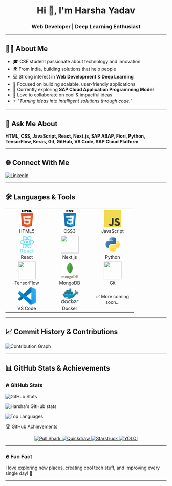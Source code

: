 <h1 align="center">Hi 👋, I'm Harsha Yadav</h1>
<h3 align="center">Web Developer | Deep Learning Enthusiast 

---

## 👩‍💻 About Me
- 🎓 CSE student passionate about technology and innovation  
- 🌍 From India, building solutions that help people  
- 💻 Strong interest in **Web Development** & **Deep Learning**  
- 🚀 Focused on building scalable, user-friendly applications  
- 🧠 Currently exploring **SAP Cloud Application Programming Model**  
- 🤝 Love to collaborate on cool & impactful ideas  
- ⭐ *"Turning ideas into intelligent solutions through code."*

---

## 💬 Ask Me About
**HTML, CSS, JavaScript, React, Next.js, SAP ABAP, Fiori, Python, TensorFlow, Keras, Git, GitHub, VS Code, SAP Cloud Platform**

---

## 🌐 Connect With Me
<p align="left">
  <a href="https://linkedin.com/in/harsha-yadav-637345273" target="_blank">
    <img align="center" src="https://raw.githubusercontent.com/rahuldkjain/github-profile-readme-generator/master/src/images/icons/Social/linked-in-alt.svg" alt="LinkedIn" height="40" width="50" />
  </a>
</p>

---


## 🛠️ Languages & Tools
<table>
  <tr>
    <td align="center" width="120">
      <img src="https://raw.githubusercontent.com/devicons/devicon/master/icons/html5/html5-original-wordmark.svg" width="55" height="55"/><br>HTML5
    </td>
    <td align="center" width="120">
      <img src="https://raw.githubusercontent.com/devicons/devicon/master/icons/css3/css3-original-wordmark.svg" width="55" height="55"/><br>CSS3
    </td>
    <td align="center" width="120">
      <img src="https://raw.githubusercontent.com/devicons/devicon/master/icons/javascript/javascript-original.svg" width="55" height="55"/><br>JavaScript
    </td>
  </tr>
  <tr>
    <td align="center" width="120">
      <img src="https://raw.githubusercontent.com/devicons/devicon/master/icons/react/react-original-wordmark.svg" width="55" height="55"/><br>React
    </td>
    <td align="center" width="120">
      <img src="https://cdn.worldvectorlogo.com/logos/nextjs-2.svg" width="55" height="55"/><br>Next.js
    </td>
    <td align="center" width="120">
      <img src="https://raw.githubusercontent.com/devicons/devicon/master/icons/python/python-original.svg" width="55" height="55"/><br>Python
    </td>
  </tr>
  <tr>
    <td align="center" width="120">
      <img src="https://upload.wikimedia.org/wikipedia/commons/2/2d/Tensorflow_logo.svg" width="55" height="55"/><br>TensorFlow
    </td>
    <td align="center" width="120">
      <img src="https://raw.githubusercontent.com/devicons/devicon/master/icons/mongodb/mongodb-original-wordmark.svg" width="55" height="55"/><br>MongoDB
    </td>
    <td align="center" width="120">
      <img src="https://www.vectorlogo.zone/logos/git-scm/git-scm-icon.svg" width="55" height="55"/><br>Git
    </td>
  </tr>
  <tr>
    <td align="center" width="120">
      <img src="https://raw.githubusercontent.com/devicons/devicon/master/icons/vscode/vscode-original.svg" width="55" height="55"/><br>VS Code
    </td>
    <td align="center" width="120">
      <img src="https://raw.githubusercontent.com/devicons/devicon/master/icons/docker/docker-original-wordmark.svg" width="55" height="55"/><br>Docker
    </td>
    <td align="center" width="120">
      ✅ More coming soon...
    </td>
  </tr>
</table>


---

## 📈 Commit History & Contributions
<p align="left">
  <img src="https://github-readme-activity-graph.vercel.app/graph?username=HARShaaYadav&theme=tokyo-night" alt="Contribution Graph" />
</p>

---
## 📊 GitHub Stats & Achievements

### 🔥 GitHub Stats


<p align="left">
  <img src="https://github-readme-stats.vercel.app/api?username=HARShaaYadav&show_icons=true&theme=tokyonight" alt="GitHub Stats" />
</p>


![Harsha's GitHub stats](https://github-readme-stats.vercel.app/api?username=HARShaaYadav&show_icons=true&theme=radical&hide_border=false&include_all_commits=true&count_private=true)

![Top Languages](https://github-readme-stats.vercel.app/api/top-langs/?username=HARShaaYadav&theme=radical&hide_border=false&include_all_commits=true&count_private=true&layout=compact)


🏆 GitHub Achievements



<p align="center">
  <a href="https://github.com/HARShaaYadav">
    <img src="https://github.githubassets.com/images/modules/profile/achievements/pull-shark-default.png" width="80" title="Pull Shark"/>
    <img src="https://github.githubassets.com/images/modules/profile/achievements/quickdraw-default.png" width="80" title="Quickdraw"/>
    <img src="https://github.githubassets.com/images/modules/profile/achievements/starstruck-default.png" width="80" title="Starstruck"/>
    <img src="https://github.githubassets.com/images/modules/profile/achievements/yolo-default.png" width="80" title="YOLO!"/>
  </a>
</p>




---


### 🔥 Fun Fact  
I love exploring new places, creating cool tech stuff, and improving every single day! 🚀

---


